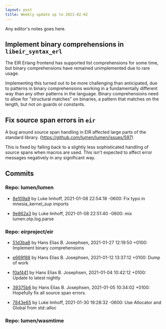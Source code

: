 ```yaml
---
layout: post
title: Weekly update up to 2021-02-02
---
```



Any editor's notes goes here.

## Implement binary comprehensions in `libeir_syntax_erl`

The EIR Erlang frontend has supported list comprehensions for some time, but binary comprehensions have remained unimplemented due to rare usage.

Implementing this turned out to be more challenging than anticipated, due to patterns in binary comprehensions working in a fundamentally different way than any other patterns in the language. Binary comprehensions need to allow for "structural matches" on binaries, a pattern that matches on the length, but not on guards or constants.

## Fix source span errors in `eir`

A bug around source span handling in EIR affected large parts of the standard library. (https://github.com/lumen/lumen/issues/597)

This is fixed by falling back to a slightly less sophisticated handling of source spans when macros are used. This isn't expected to affect error messages negatively in any significant way.

## Commits 


### Repo: lumen/lumen


- [8e109a9](https://github.com/lumen/lumen/commit/8e109a9) by Luke Imhoff, 2021-01-08 22:54:18 -0600: Fix typo in mnesia_kernel_sup imports

- [9e862a3](https://github.com/lumen/lumen/commit/9e862a3) by Luke Imhoff, 2021-01-08 22:51:40 -0600: mix lumen.otp.log.parse


### Repo: eirproject/eir


- [51d3ba8](https://github.com/eirproject/eir/commit/51d3ba8) by Hans Elias B. Josephsen, 2021-01-27 12:19:50 +0100: Implement binary comprehensions

- [e669f88](https://github.com/eirproject/eir/commit/e669f88) by Hans Elias B. Josephsen, 2021-01-12 13:37:12 +0100: Dump of work

- [f0af441](https://github.com/eirproject/eir/commit/f0af441) by Hans Elias B. Josephsen, 2021-01-04 10:42:12 +0100: Update to latest nightly

- [39375b6](https://github.com/eirproject/eir/commit/39375b6) by Hans Elias B. Josephsen, 2021-01-05 10:34:02 +0100: Hopefully fix all source span errors.

- [7843e65](https://github.com/eirproject/eir/commit/7843e65) by Luke Imhoff, 2021-01-30 19:28:32 -0600: Use Allocator and Global from std::alloc


### Repo: lumen/wasmtime



